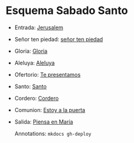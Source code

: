 # Esquema Sabado Santo

- Entrada: [Jerusalem](entrada/que_alegria_cuando_me_dijeron.md)
- Señor ten piedad: [señor ten piedad](senior_ten_piedad/senior_5.md)
- Gloria: [Gloria](gloria/gloria_1.md)
- Aleluya: [Aleluya](aleluya/aleluya_1.md)
- Ofertorio: [Te presentamos](ofertorio/te_presentamos_el_vino_y_el_pan.md)
- Santo: [Santo ](santo/santo_3.md)
- Cordero: [Cordero](cordero/cordero_4)
- Comunion: [Estoy a la puerta](comunion/estoy_a_la_puerta_y_llamo.md)
- Salida: [Piensa en María](salida/piensa_en_maria.md)

  Annotations:
  `mkdocs gh-deploy`